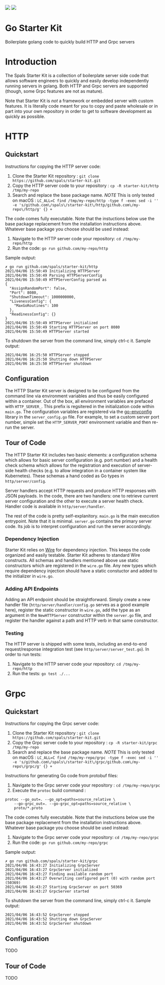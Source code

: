 [![][Tests img]][Tests]
[![][License img]][License]

[Tests]:https://github.com/spals/starter-kit/actions/workflows/tests.yml?query=branch%3Amain
[Tests img]:https://github.com/spals/starter-kit/actions/workflows/tests.yml/badge.svg


[License]:LICENSE
[License img]:https://img.shields.io/badge/license-BSD3-blue.svg

# Go Starter Kit

Boilerplate golang code to quickly build HTTP and Grpc servers

# Introduction

The Spals Starter Kit is a collection of boilerplate server side code that allows software engineers to quickly and easily develop independently running servers in golang. Both HTTP and Grpc servers are supported (though, some Grpc features are not as mature).

Note that Starter Kit is *not* a framework or embedded server with custom features. It is literally code meant for you to copy and paste wholesale or in part into your own repository in order to get to software development as quickly as possible.

# HTTP
## Quickstart
Instructions for copying the HTTP server code:

1. Clone the Starter Kit repository : `git clone https://github.com/spals/starter-kit.git`
1. Copy the HTTP server code to your repository : `cp -R starter-kit/http /tmp/my-repo`
1. Search and replace the base package name. *NOTE* This is only tested on macOS : `LC_ALL=C find /tmp/my-repo/http -type f -exec sed -i '' -e 's/github.com\/spals\/starter-kit\/http/github.com\/my-repo\/http/g' {} +`

The code comes fully executable. Note that the instuctions below use the base package replacement from the installation instructions above. Whatever base package you choose should be used instead:

1. Navigate to the HTTP server code your repository: `cd /tmp/my-repo/http`
1. Run the code: `go run github.com/my-repo/http`

Sample output:
```
✗ go run github.com/spals/starter-kit/http          
2021/04/06 15:50:49 Initializing HTTPServer
2021/04/06 15:50:49 Parsing HTTPServerConfig
2021/04/06 15:50:49 HTTPServerConfig parsed as 
{
  "AssignRandomPort": false,
  "Port": 8080,
  "ShutdownTimeout": 1000000000,
  "LivenessConfig": {
    "MaxGoRoutines": 100
  },
  "ReadinessConfig": {}
}
2021/04/06 15:50:49 HTTPServer initialized
2021/04/06 15:50:49 Starting HTTPServer on port 8080
2021/04/06 15:50:49 HTTPServer started
```

To shutdown the server from the command line, simply ctrl-c it. Sample output:
```
2021/04/06 16:25:50 HTTPServer stopped
2021/04/06 16:25:50 Shutting down HTTPServer
2021/04/06 16:25:50 HTTPServer shutdown
```

## Configuration
The HTTP Starter Kit server is designed to be configured from the command line via environment variables and thus be easily configured within a container. Out of the box, all environment variables are prefaced with `HTTP_SERVER_`. This prefix is regsitered in the initialization code within `main.go`. The configuration variables are registered via the [go-envconfig](https://github.com/sethvargo/go-envconfig) library in the `server_config.go` file. For example, to set a custom server port number, simple set the `HTTP_SERVER_PORT` environment variable and then re-run the server.

## Tour of Code
The HTTP Starter Kit includes two basic elements: a configuration schema which allows for basic server configuration (e.g. port number) and a health check schema which allows for the registration and execution of server-side health checks (e.g. to allow integration in a container system like Kubernetes). These schemas a hand coded as Go types in `http/server/config`.

Server handlers accept HTTP requests and produce HTTP responses with JSON payloads. In the code, there are two handlers: one to retrieve current server configuration and the other to execute a server health check. Handler code is available in `http/server/handler`.

The rest of the code is pretty self-explanitory. `main.go` is the main execution entrypoint. Note that it is minimal. `server.go` contains the primary server code. Its job is to interpret configuration and run the server accordingly.

### Dependency Injection
Starter Kit relies on [Wire](https://github.com/google/wire) for dependency injection. This keeps the code organized and easily testable. Starter Kit adheres to standard Wire constructs. All schemas and handlers mentioned above use static constructors which are registered in the `wire.go` file. Any new types which require dependency injection should have a static constuctor and added to the initializer in `wire.go`.

### Adding API Endpoints
Adding an API endpoint should be straightforward. Simply create a new handler file (`http/server/handler/config.go` serves as a good example here), register the static constructor in `wire.go`, add the type as an argument in the `NewHTTPServer` constructor within the `server.go` file, and register the handler against a path and HTTP verb in that same constructor.

### Testing
The HTTP server is shipped with some tests, including an end-to-end request/response integration test (see `http/server/server_test.go`). In order to run tests:

1. Navigate to the HTTP server code your repository: `cd /tmp/my-repo/http`
1. Run the tests: `go test ./...`

# Grpc
## Quickstart
Instructions for copying the Grpc server code:

1. Clone the Starter Kit repository : `git clone https://github.com/spals/starter-kit.git`
1. Copy the Grpc server code to your repository : `cp -R starter-kit/grpc /tmp/my-repo`
1. Search and replace the base package name. *NOTE* This is only tested on macOS : `LC_ALL=C find /tmp/my-repo/grpc -type f -exec sed -i '' -e 's/github.com\/spals\/starter-kit\/grpc/github.com\/my-repo\/grpc/g' {} +`

Instructions for generating Go code from protobuf files:

1. Navigate to the Grpc server code your repository : `cd /tmp/my-repo/grpc`
1. Execute the `protoc` build command :
```
protoc --go_out=. --go_opt=paths=source_relative \
    --go-grpc_out=. --go-grpc_opt=paths=source_relative \
    proto/*.proto
```

The code comes fully executable. Note that the instuctions below use the base package replacement from the installation instructions above. Whatever base package you choose should be used instead:

1. Navigate to the Grpc server code your repository: `cd /tmp/my-repo/grpc`
1. Run the code: `go run github.com/my-repo/grpc`

Sample output:
```
✗ go run github.com/spals/starter-kit/grpc          
2021/04/06 16:43:27 Initializing GrpcServer
2021/04/06 16:43:27 GrpcServer initialized
2021/04/06 16:43:27 Finding available random port
2021/04/06 16:43:27 Overwriting configured port (0) with random port (50369)
2021/04/06 16:43:27 Starting GrpcServer on port 50369
2021/04/06 16:43:27 GrpcServer started
```

To shutdown the server from the command line, simply ctrl-c it. Sample output:
```
2021/04/06 16:43:52 GrpcServer stopped
2021/04/06 16:43:52 Shutting down GrpcServer
2021/04/06 16:43:52 GrpcServer shutdown
```

## Configuration
TODO

## Tour of Code
TODO

